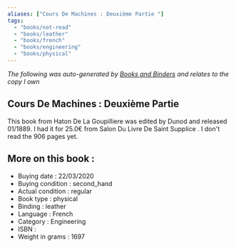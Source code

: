 ```yaml
---
aliases: ["Cours De Machines : Deuxième Partie "] 
tags: 
  - "books/not-read" 
  - "books/leather" 
  - "books/french"
  - "books/engineering"
  - "books/physical"
---
```


_The following was auto-generated by [Books and Binders](Books%20and%20Binders.md) and relates to the copy I own_
## Cours De Machines : Deuxième Partie 
This book from Haton De La Goupilliere was edited by Dunod  and released 01/1889. I had it for 25.0€ from Salon Du Livre De Saint Supplice . I don't read the 906 pages yet.

## More on this book :
- Buying date : 22/03/2020
- Buying condition : second_hand
- Actual condition : regular
- Book type : physical
- Binding : leather
- Language : French
- Category : Engineering
- ISBN : 
- Weight in grams : 1697
